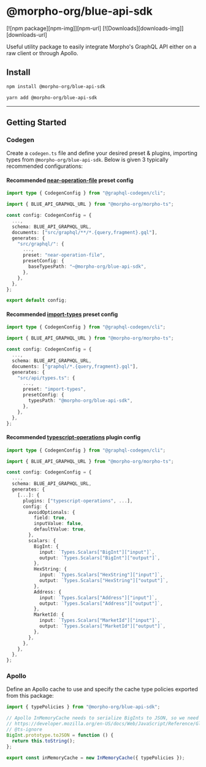 # @morpho-org/blue-api-sdk

[![npm package][npm-img]][npm-url]
[![Downloads][downloads-img]][downloads-url]

Useful utility package to easily integrate Morpho's GraphQL API either on a raw client or through Apollo.

## Install

```bash
npm install @morpho-org/blue-api-sdk
```

```bash
yarn add @morpho-org/blue-api-sdk
```

---

## Getting Started


### Codegen

Create a `codegen.ts` file and define your desired preset & plugins, importing types from `@morpho-org/blue-api-sdk`. Below is given 3 typically recommended configurations:

#### Recommended [near-operation-file](https://the-guild.dev/graphql/codegen/plugins/presets/near-operation-file-preset) preset config

```typescript
import type { CodegenConfig } from "@graphql-codegen/cli";

import { BLUE_API_GRAPHQL_URL } from "@morpho-org/morpho-ts";

const config: CodegenConfig = {
  ...,
  schema: BLUE_API_GRAPHQL_URL,
  documents: ["src/graphql/**/*.{query,fragment}.gql"],
  generates: {
    "src/graphql/": {
      ...,
      preset: "near-operation-file",
      presetConfig: {
        baseTypesPath: "~@morpho-org/blue-api-sdk",
      },
    },
  },
};

export default config;
```

#### Recommended [import-types](https://the-guild.dev/graphql/codegen/plugins/presets/import-types-preset) preset config

```typescript
import type { CodegenConfig } from "@graphql-codegen/cli";

import { BLUE_API_GRAPHQL_URL } from "@morpho-org/morpho-ts";

const config: CodegenConfig = {
  ...,
  schema: BLUE_API_GRAPHQL_URL,
  documents: ["graphql/*.{query,fragment}.gql"],
  generates: {
    "src/api/types.ts": {
      ...,
      preset: "import-types",
      presetConfig: {
        typesPath: "@morpho-org/blue-api-sdk",
      },
    },
  },
};
```

#### Recommended [typescript-operations](https://the-guild.dev/graphql/codegen/plugins/typescript-operations) plugin config

```typescript
import type { CodegenConfig } from "@graphql-codegen/cli";

import { BLUE_API_GRAPHQL_URL } from "@morpho-org/morpho-ts";

const config: CodegenConfig = {
  ...,
  schema: BLUE_API_GRAPHQL_URL,
  generates: {
    [...]: {
      plugins: ["typescript-operations", ...],
      config: {
        avoidOptionals: {
          field: true,
          inputValue: false,
          defaultValue: true,
        },
        scalars: {
          BigInt: {
            input: `Types.Scalars["BigInt"]["input"]`,
            output: `Types.Scalars["BigInt"]["output"]`,
          },
          HexString: {
            input: `Types.Scalars["HexString"]["input"]`,
            output: `Types.Scalars["HexString"]["output"]`,
          },
          Address: {
            input: `Types.Scalars["Address"]["input"]`,
            output: `Types.Scalars["Address"]["output"]`,
          },
          MarketId: {
            input: `Types.Scalars["MarketId"]["input"]`,
            output: `Types.Scalars["MarketId"]["output"]`,
          },
        },
      },
    },
  },
};
```


### Apollo

Define an Apollo cache to use and specify the cache type policies exported from this package:

```typescript
import { typePolicies } from "@morpho-org/blue-api-sdk";

// Apollo InMemoryCache needs to serialize BigInts to JSON, so we need to add a toJSON method to BigInt.prototype.
// https://developer.mozilla.org/en-US/docs/Web/JavaScript/Reference/Global_Objects/BigInt#use_within_json
// @ts-ignore
BigInt.prototype.toJSON = function () {
  return this.toString();
};

export const inMemoryCache = new InMemoryCache({ typePolicies });
```
